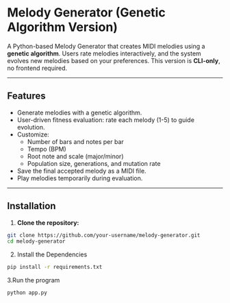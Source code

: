 # Melody Generator (Genetic Algorithm Version)

A Python-based Melody Generator that creates MIDI melodies using a **genetic algorithm**. Users rate melodies interactively, and the system evolves new melodies based on your preferences. This version is **CLI-only**, no frontend required.

---

## Features

- Generate melodies with a genetic algorithm.
- User-driven fitness evaluation: rate each melody (1-5) to guide evolution.
- Customize:
  - Number of bars and notes per bar
  - Tempo (BPM)
  - Root note and scale (major/minor)
  - Population size, generations, and mutation rate
- Save the final accepted melody as a MIDI file.
- Play melodies temporarily during evaluation.

---

## Installation

1. **Clone the repository:**

```bash
git clone https://github.com/your-username/melody-generator.git
cd melody-generator
```
2. Install the Dependencies
```bash
pip install -r requirements.txt
```
3.Run the program
```bash
python app.py
